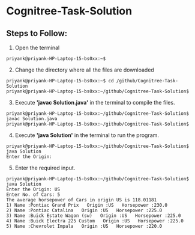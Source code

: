 # Cognitree-Task-Solution

## Steps to Follow:

1) Open the terminal
```terminal 
priyank@priyank-HP-Laptop-15-bs0xx:~$
```

2) Change the directory where all the files are downloaded
```terminal 
priyank@priyank-HP-Laptop-15-bs0xx:~$ cd /github/Cognitree-Task-Solution
priyank@priyank-HP-Laptop-15-bs0xx:~/github/Cognitree-Task-Solution$
```
3) Execute **'javac Solution.java'** in the terminal to compile the files.
```terminal 
priyank@priyank-HP-Laptop-15-bs0xx:~/github/Cognitree-Task-Solution$ javac Solution.java
priyank@priyank-HP-Laptop-15-bs0xx:~/github/Cognitree-Task-Solution$ 
```

4) Execute **'java Solution'** in the terminal to run the program.
```terminal 
priyank@priyank-HP-Laptop-15-bs0xx:~/github/Cognitree-Task-Solution$ java Solution
Enter the Origin: 
```

5) Enter the required input.
```terminal 
priyank@priyank-HP-Laptop-15-bs0xx:~/github/Cognitree-Task-Solution$ java Solution
Enter the Origin: US
Enter No. of Cars: 5
The average horsepower of Cars in origin US is 118.01181
1) Name :Pontiac Grand Prix   Origin :US   Horsepower :230.0
2) Name :Pontiac Catalina   Origin :US   Horsepower :225.0
3) Name :Buick Estate Wagon (sw)   Origin :US   Horsepower :225.0
4) Name :Buick Electra 225 Custom   Origin :US   Horsepower :225.0
5) Name :Chevrolet Impala   Origin :US   Horsepower :220.0
```
